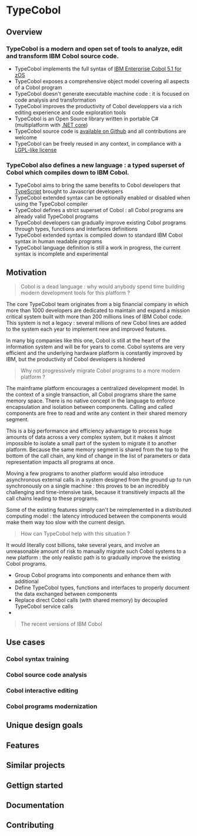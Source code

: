 # TypeCobol

## Overview

### TypeCobol is a modern and open set of tools to analyze, edit and transform IBM Cobol source code.

* TypeCobol implements the full syntax of [IBM Enterprise Cobol 5.1 for zOS](http://publibfp.boulder.ibm.com/epubs/pdf/igy5lr11.pdf)
* TypeCobol exposes a comprehensive object model covering all aspects of a Cobol program
* TypeCobol doesn't generate executable machine code : it is focused on code analysis and transformation
* TypeCobol improves the productivity of Cobol developpers via a rich editing experience and code exploration tools
* TypeCobol is an Open Source library written in portable C# (multiplatform with [.NET core](https://www.microsoft.com/net/core/platform))
* TypeCobol source code is [available on Github](https://www.microsoft.com/net/core/platform) and all contributions are welcome
* TypeCobol can be freely reused in any context, in compliance with a [LGPL-like license](https://www.microsoft.com/net/core/platform)

### TypeCobol also defines a new language : a typed superset of Cobol which compiles down to IBM Cobol.

* TypeCobol aims to bring the same benefits to Cobol developers that [TypeScript](https://www.typescriptlang.org/) brought to Javascript developers
* TypeCobol extended syntax can be optionally enabled or disabled when using the TypeCobol compiler
* TypeCobol defines a strict superset of Cobol : all Cobol programs are already valid TypeCobol programs
* TypeCobol developers can gradually improve existing Cobol programs through types, functions and interfaces definitions
* TypeCobol extended syntax is compiled down to standard IBM Cobol syntax in human readable programs
* TypeCobol language definition is still a work in progress, the current syntax is incomplete and experimental

## Motivation

> Cobol is a dead language : why would anybody spend time building modern development tools for this platform ?

The core TypeCobol team originates from a big financial company in which more than 1000 developers are dedicated to maintain and expand a mission critical system built with more than 200 millions lines of IBM Cobol code. This system is not a legacy : several millions of new Cobol lines are added to the system each year to implement new and improved features.

In many big companies like this one, Cobol is still at the heart of the information system and will be for years to come. Cobol systems are very efficient and the underlying hardware platform is constantly improved by IBM, but the productivity of Cobol developers is hindered 

> Why not progressively migrate Cobol programs to a more modern platform ?

The mainframe platform encourages a centralized development model. In the context of a single transaction, all Cobol programs share the same memory space. There is no native concept in the language to enforce encapsulation and isolation between components. Calling and called components are free to read and write any content in their shared memory segment.

This is a big performance and efficiency advantage to process huge amounts of data across a very complex system, but it makes it almost impossible to isolate a small part of the system to migrate it to another platform. Because the same memory segment is shared from the top to the bottom of the call chain, any kind of change in the list of parameters or data representation impacts all programs at once.

Moving a few programs to another platform would also introduce asynchronous external calls in a system designed from the ground up to run synchronously on a single machine : this proves to be an incredibly challenging and time-intensive task, because it transitively impacts all the call chains leading to these programs.

Some of the existing features simply can't be reimplemented in a distributed computing model : the latency introduced between the components would make them way too slow with the current design.

> How can TypeCobol help with this situation ?

It would literally cost billions, take several years, and involve an unreasonable amount of risk to manually migrate such Cobol systems to a new platform : the only realistic path is to gradually improve the existing Cobol programs.
* Group Cobol programs into components and enhance them with additional 
* Define TypeCobol types, functions and interfaces to properly document the data exchanged between components
* Replace direct Cobol calls (with shared memory) by decoupled TypeCobol service calls
* 

> The recent versions of IBM Cobol

## Use cases

### Cobol syntax training

### Cobol source code analysis

### Cobol interactive editing

### Cobol programs modernization

## Unique design goals



## Features

## Similar projects

## Gettign started

## Documentation

## Contributing

